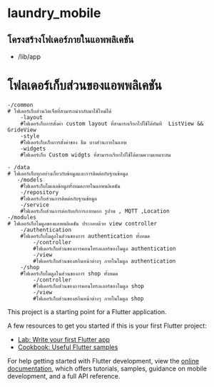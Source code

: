 # laundry_mobile
## โครงสร้างโฟเดอร์ภายในแอพพลิเคชัน

- /lib/app  
# โฟลเดอร์เก็บส่วนของแอพพลิเคชัน 
    -/common
    # โฟเดอร์เก็บส่วนวิตเจ็ตที่สามารถนำกลับมาใช้ใหม่ได้
        -layout
        #โฟเดอร์เก็บการตั้งค่า custom layout ที่สามารถเรียกไปใช้ได้ทันที  ListView && GrideView
        -style
        #โฟเดอร์เก็บเก็บการตั้งค่าของ ธีม บางส่วนภายในแอพ
        -widgets
        #โฟเดอร์เก็บ Custom widgts ที่สามารถเรียกไปใช้ได้ตามความเหมาะสม

    - /data
    # โฟเดอร์เก็บทุกอย่างเกี่ยวกับข้อมูลและการติดต่อกับฐานข้อมูล
       -/models
        #โฟเดอร์เก็บโมเดลข้อมูลทั้งหมดภายในแอพพลิเคชัน
        -/repository
        #โฟเดอร์เก็บส่วนการติดต่อกับฐานข้อมูล
        -/service 
        #โฟเดอร์เก็บส่วนการต่อกับบริการภายนอก รูปาพ , MQTT ,Location
    -/modules
    # โฟเดอร์เก็บโมดูลของแอพพลิเคชัน ประกอบด้วย view controller
        -/authentication
        #โฟเดอร์เก็บโมดูลในส่วนของการ authentication ทั้งหมด
            -/controller
            #โฟเดอร์เก็บส่วนของการคอนโทรลเลอร์ของโมดูล authentication
            -/view
            #โฟเดอร์เก็บส่วนของสกีนหน้าต่างๆ ภายในโมดูล authentication
        -/shop
        #โฟเดอร์เก็บโมดูลในส่วนของการ shop ทั้งหมด
            -/controller
            #โฟเดอร์เก็บส่วนของการคอนโทรลเลอร์ของโมดูล shop
            -/view
            #โฟเดอร์เก็บส่วนของสกีนหน้าต่างๆ ภายในโมดูล shop


This project is a starting point for a Flutter application.

A few resources to get you started if this is your first Flutter project:

- [Lab: Write your first Flutter app](https://docs.flutter.dev/get-started/codelab)
- [Cookbook: Useful Flutter samples](https://docs.flutter.dev/cookbook)

For help getting started with Flutter development, view the
[online documentation](https://docs.flutter.dev/), which offers tutorials,
samples, guidance on mobile development, and a full API reference.

